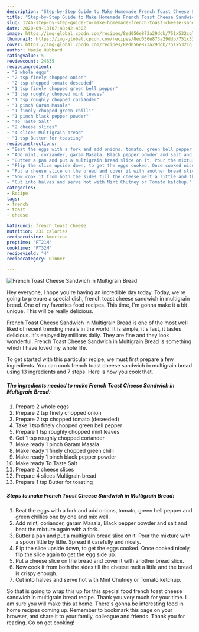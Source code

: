 ```yaml
---
description: "Step-by-Step Guide to Make Homemade French Toast Cheese Sandwich in Multigrain Bread"
title: "Step-by-Step Guide to Make Homemade French Toast Cheese Sandwich in Multigrain Bread"
slug: 1246-step-by-step-guide-to-make-homemade-french-toast-cheese-sandwich-in-multigrain-bread
date: 2020-09-13T07:48:42.450Z
image: https://img-global.cpcdn.com/recipes/8ed056e873a29ddb/751x532cq70/french-toast-cheese-sandwich-in-multigrain-bread-recipe-main-photo.jpg
thumbnail: https://img-global.cpcdn.com/recipes/8ed056e873a29ddb/751x532cq70/french-toast-cheese-sandwich-in-multigrain-bread-recipe-main-photo.jpg
cover: https://img-global.cpcdn.com/recipes/8ed056e873a29ddb/751x532cq70/french-toast-cheese-sandwich-in-multigrain-bread-recipe-main-photo.jpg
author: Mamie Hubbard
ratingvalue: 5
reviewcount: 24635
recipeingredient:
- "2 whole eggs"
- "2 tsp finely chopped onion"
- "2 tsp chopped tomato deseeded"
- "1 tsp finely chopped green bell pepper"
- "1 tsp roughly chopped mint leaves"
- "1 tsp roughly chopped coriander"
- "1 pinch Garam Masala"
- "1 finely chopped green chilli"
- "1 pinch black pepper powder"
- "To Taste Salt"
- "2 cheese slices"
- "4 slices Multigrain bread"
- "1 tsp Butter for toasting"
recipeinstructions:
- "Beat the eggs with a fork and add onions, tomato, green bell pepper and green chillies one by one and mix well."
- "Add mint, coriander, garam Masala, Black pepper powder and salt and beat the mixture again with a fork."
- "Butter a pan and put a multigrain bread slice on it. Pour the mixture with a spoon little by little. Spread it carefully and nicely."
- "Flip the slice upside down, to get the eggs cooked. Once cooked nicely, flip the slice again to get the egg side up."
- "Put a cheese slice on the bread and cover it with another bread slice."
- "Now cook it from both the sides till the cheese melt a little and the bread is crispy enough."
- "Cut into halves and serve hot with Mint Chutney or Tomato ketchup."
categories:
- Recipe
tags:
- french
- toast
- cheese

katakunci: french toast cheese 
nutrition: 231 calories
recipecuisine: American
preptime: "PT21M"
cooktime: "PT32M"
recipeyield: "4"
recipecategory: Dinner

---
```



![French Toast Cheese Sandwich in Multigrain Bread](https://img-global.cpcdn.com/recipes/8ed056e873a29ddb/751x532cq70/french-toast-cheese-sandwich-in-multigrain-bread-recipe-main-photo.jpg)

Hey everyone, I hope you're having an incredible day today. Today, we're going to prepare a special dish, french toast cheese sandwich in multigrain bread. One of my favorites food recipes. This time, I'm gonna make it a bit unique. This will be really delicious.

French Toast Cheese Sandwich in Multigrain Bread is one of the most well liked of recent trending meals in the world. It is simple, it's fast, it tastes delicious. It's enjoyed by millions daily. They are fine and they look wonderful. French Toast Cheese Sandwich in Multigrain Bread is something which I have loved my whole life.




To get started with this particular recipe, we must first prepare a few ingredients. You can cook french toast cheese sandwich in multigrain bread using 13 ingredients and 7 steps. Here is how you cook that.

<!--inarticleads1-->

##### The ingredients needed to make French Toast Cheese Sandwich in Multigrain Bread:

1. Prepare 2 whole eggs
1. Prepare 2 tsp finely chopped onion
1. Prepare 2 tsp chopped tomato (deseeded)
1. Take 1 tsp finely chopped green bell pepper
1. Prepare 1 tsp roughly chopped mint leaves
1. Get 1 tsp roughly chopped coriander
1. Make ready 1 pinch Garam Masala
1. Make ready 1 finely chopped green chilli
1. Make ready 1 pinch black pepper powder
1. Make ready To Taste Salt
1. Prepare 2 cheese slices
1. Prepare 4 slices Multigrain bread
1. Prepare 1 tsp Butter for toasting




<!--inarticleads2-->

##### Steps to make French Toast Cheese Sandwich in Multigrain Bread:

1. Beat the eggs with a fork and add onions, tomato, green bell pepper and green chillies one by one and mix well.
1. Add mint, coriander, garam Masala, Black pepper powder and salt and beat the mixture again with a fork.
1. Butter a pan and put a multigrain bread slice on it. Pour the mixture with a spoon little by little. Spread it carefully and nicely.
1. Flip the slice upside down, to get the eggs cooked. Once cooked nicely, flip the slice again to get the egg side up.
1. Put a cheese slice on the bread and cover it with another bread slice.
1. Now cook it from both the sides till the cheese melt a little and the bread is crispy enough.
1. Cut into halves and serve hot with Mint Chutney or Tomato ketchup.




So that is going to wrap this up for this special food french toast cheese sandwich in multigrain bread recipe. Thank you very much for your time. I am sure you will make this at home. There's gonna be interesting food in home recipes coming up. Remember to bookmark this page on your browser, and share it to your family, colleague and friends. Thank you for reading. Go on get cooking!
